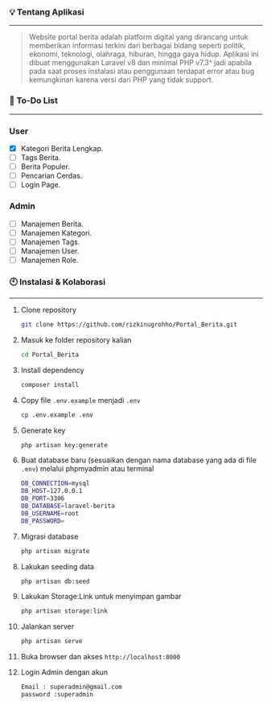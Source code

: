 ### **💡 Tentang Aplikasi**

---

> Website portal berita adalah platform digital yang dirancang untuk memberikan informasi terkini dari berbagai bidang seperti politik, ekonomi, teknologi, olahraga, hiburan, hingga gaya hidup. Aplikasi ini dibuat menggunakan Laravel v8 dan minimal PHP v7.3^ jadi apabila pada saat proses instalasi atau penggunaan terdapat error atau bug kemungkinan karena versi dari PHP yang tidak support.

### **📝 To-Do List**

---
### User
-   [x] Kategori Berita Lengkap.
-   [ ] Tags Berita.
-   [ ] Berita Populer.
-   [ ] Pencarian Cerdas.
-   [ ] Login Page.

### Admin
-   [ ] Manajemen Berita.
-   [ ] Manajemen Kategori.
-   [ ] Manajemen Tags.
-   [ ] Manajemen User.
-   [ ] Manajemen Role.

### **🕙 Instalasi & Kolaborasi**

---

1. Clone repository
    
    ```bash
    git clone https://github.com/rizkinugrohho/Portal_Berita.git
    ```

2. Masuk ke folder repository kalian
    
    ```bash
    cd Portal_Berita
    ```

3. Install dependency
    
    ```bash
    composer install
    ```

4. Copy file `.env.example` menjadi `.env`
    
    ```bash
    cp .env.example .env
    ```

5. Generate key
    
    ```bash
    php artisan key:generate
    ```

6. Buat database baru (sesuaikan dengan nama database yang ada di file `.env`) melalui phpmyadmin atau terminal
    
    ```bash
    DB_CONNECTION=mysql
    DB_HOST=127.0.0.1
    DB_PORT=3306
    DB_DATABASE=laravel-berita
    DB_USERNAME=root
    DB_PASSWORD=
    ```

7. Migrasi database
    
    ```bash
    php artisan migrate
    ```
    
8. Lakukan seeding data
    
    ```bash
    php artisan db:seed
    ```
9. Lakukan Storage:Link untuk menyimpan gambar

    ```bash
    php artisan storage:link
    ```


10. Jalankan server
    
    ```bash
    php artisan serve
    ```

11. Buka browser dan akses `http://localhost:8000`

11. Login Admin dengan akun

    ```bash
    Email : superadmin@gmail.com
    password :superadmin
    ```

